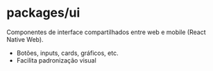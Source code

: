 # packages/ui

Componentes de interface compartilhados entre web e mobile (React Native Web).

- Botões, inputs, cards, gráficos, etc.
- Facilita padronização visual
